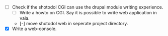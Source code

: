 
- [ ] Check if the shotodol CGI can use the drupal module writing experience.
	- [ ] Write a howto on CGI. Say it is possible to write web application in vala.
	- [-] move shotodol web in seperate project directory.
- [x] Write a web-console.
